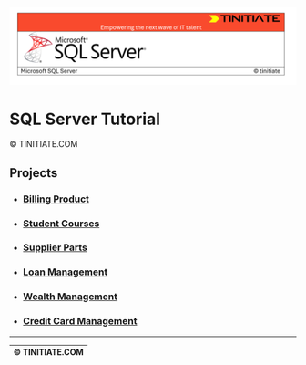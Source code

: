 ![SQLServer Tinitiate Image](../sqlserver-sql/sqlserver.png)

# SQL Server Tutorial

&copy; TINITIATE.COM

## Projects
* ### [Billing Product](billing-product.md)
* ### [Student Courses](student-courses.md)
* ### [Supplier Parts](supplier-parts.md)
* ### [Loan Management](loan-management.md)
* ### [Wealth Management](wealth-management.md)
* ### [Credit Card Management](credit-card-management.md)

***
| &copy; TINITIATE.COM |
|----------------------|
